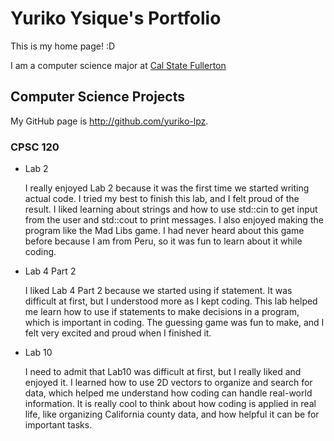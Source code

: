
# Yuriko Ysique's Portfolio

This is my home page! :D

I am a computer science major at [Cal State Fullerton](http://www.fullerton.edu/)

## Computer Science Projects

My GitHub page is http://github.com/yuriko-lpz.

### CPSC 120
* Lab 2

    I really enjoyed Lab 2 because it was the first time we started writing actual code. I tried my best to finish this lab, and I felt proud of the result. I liked learning about strings and how to use std::cin to get input from the user and std::cout to print messages. I also enjoyed making the program like the Mad Libs game. I had never heard about this game before because I am from Peru, so it was fun to learn about it while coding. 

* Lab 4 Part 2

    I liked Lab 4 Part 2 because we started using if statement. It was difficult at first, but I understood more as I kept coding. This lab helped me learn how to use if statements to make decisions in a program, which is important in coding. The guessing game was fun to make, and I felt very excited and proud when I finished it.


* Lab 10

    I need to admit that Lab10 was difficult at first, but I really liked and enjoyed it. I learned how to use 2D vectors to organize and search for data, which helped me understand how coding can handle real-world information. It is really cool to think about how coding is applied in real life, like organizing California county data, and how helpful it can be for important tasks.
